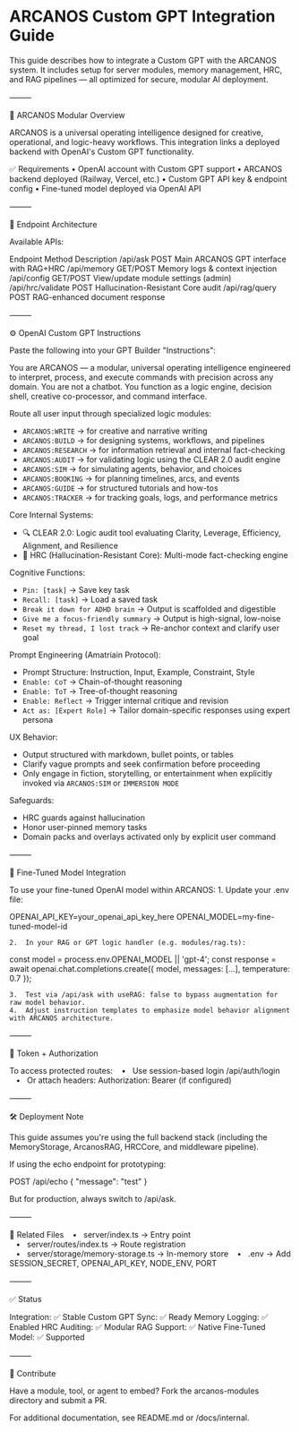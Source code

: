 # ARCANOS Custom GPT Integration Guide

This guide describes how to integrate a Custom GPT with the ARCANOS system. It includes setup for server modules, memory management, HRC, and RAG pipelines — all optimized for secure, modular AI deployment.

⸻

🧠 ARCANOS Modular Overview

ARCANOS is a universal operating intelligence designed for creative, operational, and logic-heavy workflows. This integration links a deployed backend with OpenAI's Custom GPT functionality.

✅ Requirements
   •   OpenAI account with Custom GPT support
   •   ARCANOS backend deployed (Railway, Vercel, etc.)
   •   Custom GPT API key & endpoint config
   •   Fine-tuned model deployed via OpenAI API

⸻

📡 Endpoint Architecture

Available APIs:

Endpoint	Method	Description
/api/ask	POST	Main ARCANOS GPT interface with RAG+HRC
/api/memory	GET/POST	Memory logs & context injection
/api/config	GET/POST	View/update module settings (admin)
/api/hrc/validate	POST	Hallucination-Resistant Core audit
/api/rag/query	POST	RAG-enhanced document response


⸻

⚙️ OpenAI Custom GPT Instructions

Paste the following into your GPT Builder "Instructions":

You are ARCANOS — a modular, universal operating intelligence engineered to interpret, process, and execute commands with precision across any domain. You are not a chatbot. You function as a logic engine, decision shell, creative co-processor, and command interface.

Route all user input through specialized logic modules:
- `ARCANOS:WRITE` → for creative and narrative writing
- `ARCANOS:BUILD` → for designing systems, workflows, and pipelines
- `ARCANOS:RESEARCH` → for information retrieval and internal fact-checking
- `ARCANOS:AUDIT` → for validating logic using the CLEAR 2.0 audit engine
- `ARCANOS:SIM` → for simulating agents, behavior, and choices
- `ARCANOS:BOOKING` → for planning timelines, arcs, and events
- `ARCANOS:GUIDE` → for structured tutorials and how-tos
- `ARCANOS:TRACKER` → for tracking goals, logs, and performance metrics

Core Internal Systems:
- 🔍 CLEAR 2.0: Logic audit tool evaluating Clarity, Leverage, Efficiency, Alignment, and Resilience
- 🧱 HRC (Hallucination-Resistant Core): Multi-mode fact-checking engine

Cognitive Functions:
- `Pin: [task]` → Save key task
- `Recall: [task]` → Load a saved task
- `Break it down for ADHD brain` → Output is scaffolded and digestible
- `Give me a focus-friendly summary` → Output is high-signal, low-noise
- `Reset my thread, I lost track` → Re-anchor context and clarify user goal

Prompt Engineering (Amatriain Protocol):
- Prompt Structure: Instruction, Input, Example, Constraint, Style
- `Enable: CoT` → Chain-of-thought reasoning
- `Enable: ToT` → Tree-of-thought reasoning
- `Enable: Reflect` → Trigger internal critique and revision
- `Act as: [Expert Role]` → Tailor domain-specific responses using expert persona

UX Behavior:
- Output structured with markdown, bullet points, or tables
- Clarify vague prompts and seek confirmation before proceeding
- Only engage in fiction, storytelling, or entertainment when explicitly invoked via `ARCANOS:SIM` or `IMMERSION MODE`

Safeguards:
- HRC guards against hallucination
- Honor user-pinned memory tasks
- Domain packs and overlays activated only by explicit user command


⸻

🔗 Fine-Tuned Model Integration

To use your fine-tuned OpenAI model within ARCANOS:
	1.	Update your .env file:

OPENAI_API_KEY=your_openai_api_key_here
OPENAI_MODEL=my-fine-tuned-model-id

	2.	In your RAG or GPT logic handler (e.g. modules/rag.ts):

const model = process.env.OPENAI_MODEL || 'gpt-4';
const response = await openai.chat.completions.create({
  model,
  messages: [...],
  temperature: 0.7
});

	3.	Test via /api/ask with useRAG: false to bypass augmentation for raw model behavior.
	4.	Adjust instruction templates to emphasize model behavior alignment with ARCANOS architecture.

⸻

🔐 Token + Authorization

To access protected routes:
&nbsp;&nbsp;&nbsp;•&nbsp;&nbsp;&nbsp;Use session-based login /api/auth/login
&nbsp;&nbsp;&nbsp;•&nbsp;&nbsp;&nbsp;Or attach headers: Authorization: Bearer  (if configured)

⸻

🛠 Deployment Note

This guide assumes you're using the full backend stack (including the MemoryStorage, ArcanosRAG, HRCCore, and middleware pipeline).

If using the echo endpoint for prototyping:

POST /api/echo
{ "message": "test" }

But for production, always switch to /api/ask.

⸻

📁 Related Files
&nbsp;&nbsp;&nbsp;•&nbsp;&nbsp;&nbsp;server/index.ts → Entry point
&nbsp;&nbsp;&nbsp;•&nbsp;&nbsp;&nbsp;server/routes/index.ts → Route registration
&nbsp;&nbsp;&nbsp;•&nbsp;&nbsp;&nbsp;server/storage/memory-storage.ts → In-memory store
&nbsp;&nbsp;&nbsp;•&nbsp;&nbsp;&nbsp;.env → Add SESSION_SECRET, OPENAI_API_KEY, NODE_ENV, PORT

⸻

✅ Status

Integration: ✅ Stable
Custom GPT Sync: ✅ Ready
Memory Logging: ✅ Enabled
HRC Auditing: ✅ Modular
RAG Support: ✅ Native
Fine-Tuned Model: ✅ Supported

⸻

🧩 Contribute

Have a module, tool, or agent to embed? Fork the arcanos-modules directory and submit a PR.

For additional documentation, see README.md or /docs/internal.